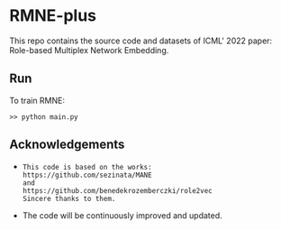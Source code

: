 # RMNE-plus
This repo contains the source code and datasets of ICML' 2022 paper: Role-based Multiplex Network Embedding.

## Run
To train RMNE:

    >> python main.py 




## Acknowledgements
* ```
  This code is based on the works: 
  https://github.com/sezinata/MANE
  and
  https://github.com/benedekrozemberczki/role2vec
  Sincere thanks to them.
  ```

* The code will be continuously improved and updated.



